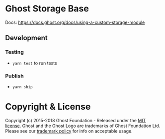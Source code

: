 # Ghost Storage Base

Docs: https://docs.ghost.org/docs/using-a-custom-storage-module

## Development

### Testing

- `yarn test` to run tests

### Publish

- `yarn ship`

# Copyright & License

Copyright (c) 2015-2018 Ghost Foundation - Released under the [MIT license](LICENSE). Ghost and the Ghost Logo are trademarks of Ghost Foundation Ltd. Please see our [trademark policy](https://ghost.org/trademark/) for info on acceptable usage.
